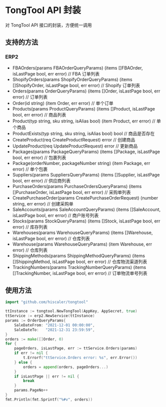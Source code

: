 TongTool API 封装
=================

对 TongTool API 接口的封装，方便统一调用

## 支持的方法
### ERP2
- FBAOrders(params FBAOrderQueryParams) (items []FBAOrder, isLastPage bool, err error)                   // FBA 订单列表
- ShopifyOrders(params ShopifyOrderQueryParams) (items []ShopifyOrder, isLastPage bool, err error)       // Shopify 订单列表
- Orders(params OrderQueryParams) (items []Order, isLastPage bool, err error)                            // 订单列表
- Order(id string) (item Order, err error)                                                               // 单个订单
- Products(params ProductQueryParams) (items []Product, isLastPage bool, err error)                      // 商品列表
- Product(typ string, sku string, isAlias bool) (item Product, err error)                                // 单个商品
- ProductExists(typ string, sku string, isAlias bool) bool                                               // 商品是否存在
- CreateProduct(req CreateProductRequest) error                                                          // 创建商品
- UpdateProduct(req UpdateProductRequest) error                                                          // 更新商品
- Packages(params PackageQueryParams) (items []Package, isLastPage bool, err error)                      // 包裹列表
- Package(orderNumber, packageNumber string) (item Package, err error)                                   // 单个包裹
- Suppliers(params SuppliersQueryParams) (items []Supplier, isLastPage bool, err error)                  // 供应商列表
- PurchaseOrders(params PurchaseOrdersQueryParams) (items []PurchaseOrder, isLastPage bool, err error)   // 采购单列表
- CreatePurchaseOrder(params CreatePurchaseOrderRequest) (number string, err error)                      // 创建采购单
- SaleAccounts(params SaleAccountQueryParams) (items []SaleAccount, isLastPage bool, err error)          // 商户账号列表
- Stocks(params StockQueryParams) (items []Stock, isLastPage bool, err error)                            // 库存列表
- Warehouses(params WarehouseQueryParams) (items []Warehouse, isLastPage bool, err error)                // 仓库列表
- Warehouse(params WarehouseQueryParams) (item Warehouse, err error)                                     // 仓库列表
- ShippingMethods(params ShippingMethodQueryParams) (items []ShippingMethod, isLastPage bool, err error) // 仓库物流渠道列表
- TrackingNumbers(params TrackingNumberQueryParams) (items []TrackingNumber, isLastPage bool, err error) // 订单物流单号列表

## 使用方法

```go
import "github.com/hiscaler/tongtool"

ttInstance := tongtool.NewTongTool(AppKey, AppSecret, true)
ttService := erp2.NewService(ttInstance)
params := OrderQueryParams{
    SaleDateFrom: "2021-12-01 00:00:00",
    SaleDateTo:   "2021-12-31 23:59:59",
}
orders := make([]Order, 0)
for {
    pageOrders, isLastPage, err := ttService.Orders(params)
    if err != nil {
        t.Errorf("ttService.Orders error: %s", err.Error())
    } else {
        orders = append(orders, pageOrders...)
    }
    if isLastPage || err != nil {
        break
    }
    params.PageNo++
}
fmt.Println(fmt.Sprintf("%#v", orders))
```